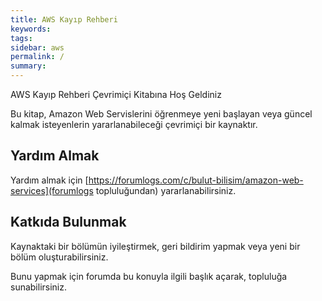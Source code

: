 ```yaml
---
title: AWS Kayıp Rehberi
keywords: 
tags: 
sidebar: aws
permalink: /
summary: 
---
```


AWS Kayıp Rehberi Çevrimiçi Kitabına Hoş Geldiniz


Bu kitap, Amazon Web Servislerini öğrenmeye yeni başlayan veya güncel kalmak isteyenlerin yararlanabileceği çevrimiçi bir kaynaktır.

## Yardım Almak
Yardım almak için [https://forumlogs.com/c/bulut-bilisim/amazon-web-services](forumlogs topluluğundan) yararlanabilirsiniz.

## Katkıda Bulunmak
Kaynaktaki bir bölümün iyileştirmek, geri bildirim yapmak veya yeni bir bölüm oluşturabilirsiniz.

Bunu yapmak için forumda bu konuyla ilgili başlık açarak, topluluğa sunabilirsiniz.